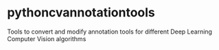# pythoncvannotationtools
Tools to convert and modify annotation tools for different Deep Learning Computer Vision algorithms
